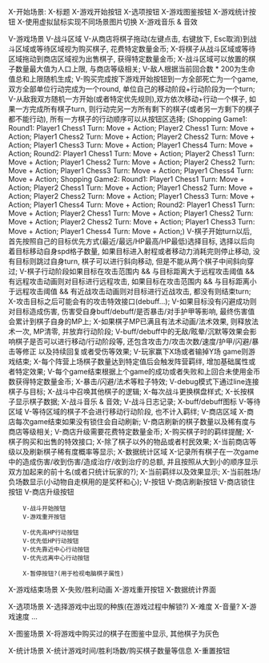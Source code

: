 X-开始场景:
	X-标题
	X-游戏开始按钮
	X-选项按钮
	X-游戏图鉴按钮
	X-游戏统计按钮
	X-使用虚拟鼠标实现不同场景图片切换
	X-游戏音乐 & 音效

V-游戏场景
	V-战斗区域
		V-从商店将棋子拖动(左键点击, 右键放下, Esc取消)到战斗区域或等待区域视为购买棋子, 花费特定数量金币;
		X-将棋子从战斗区域或等待区域拖动到商店区域视为出售棋子, 获得特定数量金币;
		X-战斗区域可以放置的棋子数量最大值为人口上限, 与商店等级相关;
		V-敌人根据当前回合数 * 200为生命值总和上限随机生成;
		V-购买完成按下游戏开始按钮到一方全部死亡为一个game, 双方全部单位行动完成为一个round, 单位自己的移动阶段+行动阶段为一个turn;
		V-从敌我双方随机一方开始(或者特定优先规则),双方依次移动+行动一个棋子, 如果一方完成所有棋子turn, 则行动完另一方所有剩下的棋子(或者另一方剩下的棋子都不能行动), 所有一方棋子的行动顺序可以从按钮区选择;
		(Shopping
		Game1: 
			Round1:
				Player1 Chess1 Turn: Move + Action;
				Player2 Chess1 Turn: Move + Action;
				Player1 Chess2 Turn: Move + Action;
				Player2 Chess2 Turn: Move + Action;
				Player1 Chess3 Turn: Move + Action;
				Player1 Chess4 Turn: Move + Action;
			Round2:
				Player1 Chess1 Turn: Move + Action;
				Player2 Chess1 Turn: Move + Action;
				Player1 Chess2 Turn: Move + Action;
				Player2 Chess2 Turn: Move + Action;
				Player1 Chess3 Turn: Move + Action;
				Player1 Chess4 Turn: Move + Action;
		Shopping
		Game2: 
			Round1:
				Player1 Chess1 Turn: Move + Action;
				Player2 Chess1 Turn: Move + Action;
				Player1 Chess2 Turn: Move + Action;
				Player2 Chess2 Turn: Move + Action;
				Player1 Chess3 Turn: Move + Action;
				Player1 Chess4 Turn: Move + Action;
			Round2:
				Player1 Chess1 Turn: Move + Action;
				Player2 Chess1 Turn: Move + Action;
				Player1 Chess2 Turn: Move + Action;
				Player2 Chess2 Turn: Move + Action;
				Player1 Chess3 Turn: Move + Action;
				Player1 Chess4 Turn: Move + Action;)
		V-棋子开始turn以后, 首先按照自己的目标优先方式(最近/最远/HP最高/HP最低)选择目标, 选择以后向着目标移动自身spd格子数量, 如果目标进入射程或者移动力消耗完则停止移动, 没有目标则跳过自身turn, 棋子可以进行斜向移动, 但是不能从两个棋子中间斜向穿过;
		V-棋子行动阶段如果目标在攻击范围内 && 与目标距离大于远程攻击阈值 && 有远程攻击动画则对目标进行远程攻击, 如果目标在攻击范围内 && 与目标距离小于远程攻击阈值 && 有近战攻击动画则对目标进行近战攻击, 都没有则结束turn;
		X-攻击目标之后可能会有的攻击特效接口(debuff...);
		V-如果目标没有闪避成功则对目标造成伤害, 伤害受自身buff/debuff/是否暴击/对手护甲等影响, 最终伤害值会累计到棋子自身的MP上;
		X-如果棋子MP已满且有法术动画/法术效果, 则释放法术一次, MP清零, 并放弃行动阶段;
		V-buff/debuff中的无敌/眩晕/沉默等效果会影响棋子是否可以进行移动/行动阶段等, 还包含攻击力/攻击次数/速度/护甲/闪避/暴击等修正 以及持续回复或者受伤等效果;
		V-玩家赢下X场或者输掉Y场 game则游戏结束;
		X-每个阵营上场棋子数量达到特定值后会触发阵营羁绊, 增加基础属性或者特定效果;
		V-每个game结束根据上个game的成功或者失败和上回合未使用金币数获得特定数量金币; 
		X-暴击/闪避/法术等粒子特效;
		V-debug模式下通过line连接棋子与目标;
		X-战斗中召唤其他棋子的逻辑;
		X-每次战斗更换棋盘样式;
		X-长按棋子显示棋子数据;
		X-战斗音乐 & 音效;
		V-战斗日志记录;
		X-buff/debuff图标
	V-等待区域
		V-等待区域的棋子不会进行移动行动阶段, 也不计入羁绊;
	V-商店区域
		X-商店每次game结束如果没有锁住会自动刷新;
		V-商店刷新的棋子数量以及稀有度与商店等级相关;
		V-商店升级需要花费特定数量金币;
		X-购买棋子时的羁绊提醒;
		X-棋子购买和出售的特效接口;
		X-除了棋子以外的物品或者村民效果;
		X-当前商店等级以及刷新棋子稀有度概率等显示;
	X-数据统计区域
		X-记录所有棋子在一次game中的造成伤害/收到伤害/造成治疗/收到治疗的总额, 并且按照从大到小的顺序显示双方加起来的前十名(或者只统计玩家的?);
		X-当前羁绊以及效果显示;
		X-当前胜场/负场数显示(小动物自走棋用的是奖杯和心);
	V-按钮
		V-商店刷新按钮
		V-商店锁住按钮
		V-商店升级按钮

		V-战斗开始按钮
		V-游戏重开按钮

		V-优先高HP行动按钮
		V-优先低HP行动按钮
		V-优先靠近中心行动按钮
		V-优先远离中心行动按钮

		X-暂停按钮?(用于检视电脑棋子属性)

X-游戏结束场景
	X-失败/胜利动画
	X-游戏重开按钮
	X-数据统计界面

X-选项场景
	X-选择游戏中出现的种族(在游戏过程中解锁?)
	X-难度
	X-音量?
	X-游戏速度
	...

X-图鉴场景
	X-将游戏中购买过的棋子在图鉴中显示, 其他棋子为灰色

X-统计场景
	X-统计游戏时间/胜利场数/购买棋子数量等信息
	X-重置按钮

